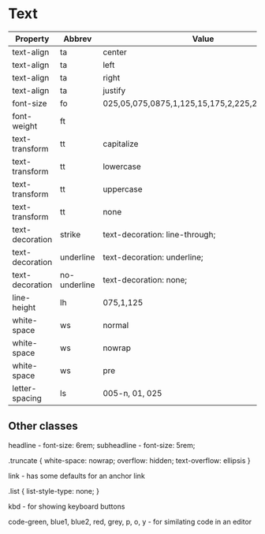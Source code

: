 # Text

| Property |Abbrev| Value |Abbrev | Units |
|----------|--------|-------|--------|------|
| text-align | ta | center | ce | |
| text-align | ta | left | l | |
| text-align | ta | right | r | |
| text-align | ta | justify |  ju |  |
| font-size | fo | 025,05,075,0875,1,125,15,175,2,225,25,3,35,4,5,6 | | |
| font-weight | ft| | 1,2,3,4,5,6,7,8,9 | | |
| text-transform | tt | capitalize | ca | |
| text-transform | tt | lowercase | lo | |
| text-transform | tt | uppercase | up | |
| text-transform | tt | none | no | |
| text-decoration | strike | text-decoration: line-through; |  | |
| text-decoration | underline | text-decoration: underline; |  | |
| text-decoration | no-underline | text-decoration: none; |  | |
| line-height | lh | 075,1,125 | | |
| white-space |  ws |  normal | normal | |
| white-space |  ws |  nowrap | nw | |
| white-space |  ws |  pre | pre | |
| letter-spacing | ls | 005-n, 01, 025 | | |

## Other classes
headline - font-size: 6rem;
subheadline - font-size: 5rem;

.truncate {
    white-space: nowrap;
    overflow: hidden;
    text-overflow: ellipsis
}

link - has some defaults for an anchor link

.list {
    list-style-type: none;
}

kbd - for showing keyboard buttons

code-green, blue1, blue2, red, grey, p, o, y - for similating code in an editor

